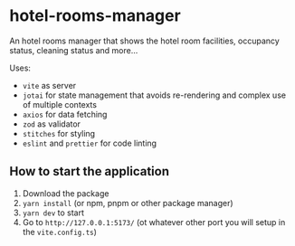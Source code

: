 # hotel-rooms-manager

An hotel rooms manager that shows the hotel room facilities, occupancy status, cleaning status and more...

Uses:

- `vite` as server
- `jotai` for state management that avoids re-rendering and complex use of multiple contexts
- `axios` for data fetching
- `zod` as validator
- `stitches` for styling
- `eslint` and `prettier` for code linting

## How to start the application

1. Download the package
2. `yarn install` (or npm, pnpm or other package manager)
3. `yarn dev` to start
4. Go to `http://127.0.0.1:5173/` (ot whatever other port you will setup in the `vite.config.ts`)
